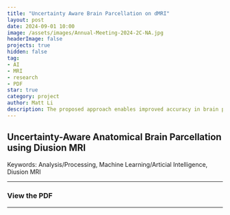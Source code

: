 ```yaml
---
title: "Uncertainty Aware Brain Parcellation on dMRI"
layout: post
date: 2024-09-01 10:00
image: /assets/images/Annual-Meeting-2024-2C-NA.jpg
headerImage: false
projects: true
hidden: false
tag:
- AI
- MRI
- research
- PDF
star: true
category: project
author: Matt Li
description: The proposed approach enables improved accuracy in brain parcellation from diffusion MRI, facilitating the understanding of the human brain in health and disease. It may also serve as an effective tool for brain abnormality detection, fostering inquiries into uncertainty-quantified diagnostics.
---
```


## Uncertainty-Aware Anatomical Brain Parcellation using Di usion MRI

Keywords: Analysis/Processing, Machine Learning/Arti cial Intelligence, Di usion MRI

---

### View the PDF


---
